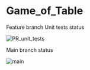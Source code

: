 # Game_of_Table

Feature branch Unit tests status

![PR_unit_tests](https://github.com/{your_github_acc_name}/{repository_name}/workflows/PR_unit_tests/badge.svg)

Main branch status

![main](https://github.com/{your_github_acc_name}/{repository_name}/workflows/Hello_world/badge.svg)
